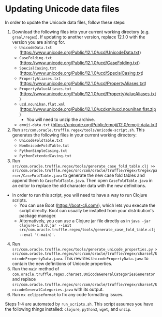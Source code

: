 # Updating Unicode data files

In order to update the Unicode data files, follow these steps:

1. Download the following files into your current working directory (e.g. `graal/regex`). If updating to another version, replace 12.1.0 with the version you are aiming for.
   * `UnicodeData.txt` (https://www.unicode.org/Public/12.1.0/ucd/UnicodeData.txt)
   * `CaseFolding.txt` (https://www.unicode.org/Public/12.1.0/ucd/CaseFolding.txt)
   * `SpecialCasing.txt` (https://www.unicode.org/Public/12.1.0/ucd/SpecialCasing.txt)
   * `PropertyAliases.txt` (https://www.unicode.org/Public/12.1.0/ucd/PropertyAliases.txt)
   * `PropertyValueAliases.txt` (https://www.unicode.org/Public/12.1.0/ucd/PropertyValueAliases.txt)
   * `ucd.nounihan.flat.xml` (https://www.unicode.org/Public/12.1.0/ucdxml/ucd.nounihan.flat.zip)
     * You will need to unzip the archive.
   * `emoji-data.txt` (https://unicode.org/Public/emoji/12.0/emoji-data.txt)
2. Run `src/com.oracle.truffle.regex/tools/unicode-script.sh`. This generates the following files in your current working directory:
   * `UnicodeFoldTable.txt`
   * `NonUnicodeFoldTable.txt`
   * `PythonSimpleCasing.txt`
   * `PythonExtendedCasing.txt`
3. Run `src/com.oracle.truffle.regex/tools/generate_case_fold_table.clj >> src/com.oracle.truffle.regex/src/com/oracle/truffle/regex/tregex/parser/CaseFoldTable.java` to generate the new case fold tables and append them to `CaseFoldTable.java`. Then open `CaseFoldTable.java` in an editor to replace the old character data with the new definitions.
  * In order to run this script, you will need to have a way to run Clojure scripts.
    * You can use Boot (https://boot-clj.com/), which lets you execute the script directly. Boot can usually be installed from your distribution's package manager.
    * Alternatively, you can use a Clojure jar file directly as in `java -jar clojure-1.8.0.jar --init src/com.oracle.truffle.regex/tools/generate_case_fold_table.clj --eval '(-main)'`.
4. Run `src/com.oracle.truffle.regex/tools/generate_unicode_properties.py > src/com.oracle.truffle.regex/src/com/oracle/truffle/regex/charset/UnicodePropertyData.java`. This rewrites `UnicodePropertyData.java` to contain the new definitions of Unicode properties.
5. Run the `main` method of `com.oracle.truffle.regex.charset.UnicodeGeneralCategoriesGenerator` and replace `src/com.oracle.truffle.regex/src/com/oracle/truffle/regex/charset/UnicodeGeneralCategories.java` with its output.
6. Run `mx eclipseformat` to fix any code formatting issues.

Steps 1-4 are automated by `run_scripts.sh`. This script assumes you have the following things installed: `clojure`, `python3`, `wget`, and `unzip`.
